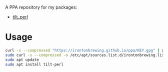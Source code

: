A PPA repository for my packages:

- [tilt_perl](https://github.com/irontonbrewing/tilt_perl)

# Usage

```bash
curl -s --compressed "https://irontonbrewing.github.io/ppa/KEY.gpg" | gpg --dearmor | sudo tee /etc/apt/trusted.gpg.d/irontonbrewing.gpg >/dev/null
sudo curl -s --compressed -o /etc/apt/sources.list.d/irontonbrewing.list "https://irontonbrewing.github.io/ppa/irontonbrewing.list"
sudo apt update
sudo apt install tilt-perl
```
